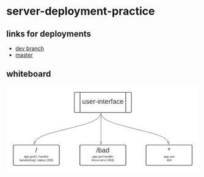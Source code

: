 # server-deployment-practice
 
## links for deployments

- [dev branch](https://ba-server-deploy-dev.herokuapp.com/)
- [master](https://ba-server-deploy-prod.herokuapp.com/)

## whiteboard 


![uml](https://raw.githubusercontent.com/BayanAbualhaj/server-deployment-practice/master/assets/Blank%20board.png
)